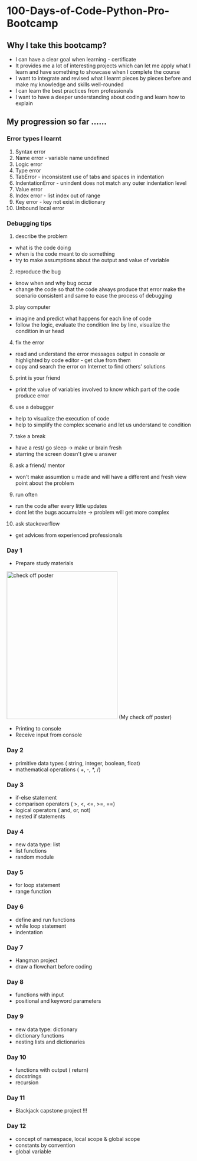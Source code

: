 # 100-Days-of-Code-Python-Pro-Bootcamp

## Why I take this bootcamp?
- I can have a clear goal when learning - certificate
- It provides me a lot of interesting projects which can let me apply what I learn and have something to showcase when I complete the course
- I want to integrate and revised what I learnt pieces by pieces before and make my knowledge and skills well-rounded
- I can learn the best practices from professionals
- I want to have a deeper understanding about coding and learn how to explain

## My progression so far ......

### Error types I learnt
1. Syntax error
2. Name error - variable name undefined
3. Logic error
4. Type error
5. TabError - inconsistent use of tabs and spaces in indentation
6. IndentationError - unindent does not match any outer indentation level
7. Value error
8. Index error - list index out of range
9. Key error - key not exist in dictionary
10. Unbound local error

### Debugging tips
1. describe the problem
- what is the code doing
- when is the code meant to do something
- try to make assumptions about the output and value of variable

2. reproduce the bug
- know when and why bug occur 
- change the code so that the code always produce that error
make the scenario consistent and same to ease the process of debugging

3. play computer
- imagine and predict what happens for each line of code
- follow the logic, evaluate the condition line by line, visualize the condition in ur head

4. fix the error
- read and understand the error messages output in console or highlighted by code editor - get clue from them
- copy and search the error on Internet to find others' solutions

5. print is your friend
- print the value of variables involved to know which part of the code produce error

6. use a debugger
- help to visualize the execution of code
- help to simplify the complex scenario and let us understand te condition

7. take a break
- have a rest/ go sleep -> make ur brain fresh
- starring the screen doesn't give u answer

8. ask a friend/ mentor
-  won't make assumtion u made and will have a different and fresh view point about the problem

9. run often
- run the code after every little updates
- dont let the bugs accumulate -> problem will get more complex

10. ask stackoverflow
- get advices from experienced professionals

### Day 1
- Prepare study materials
<img src="https://user-images.githubusercontent.com/57675016/119217658-23d48a80-bb0e-11eb-984f-f813a64267a4.jpg" width="300px" height="400px" alt="check off poster">
(My check off poster)

- Printing to console
- Receive input from console

### Day 2
- primitive data types ( string, integer, boolean, float)
- mathematical operations ( +, -, *, /)

### Day 3
- if-else statement
- comparison operators ( >, <, <=, >=, ==)
- logical operators ( and, or, not)
- nested if statements

### Day 4
- new data type: list
- list functions
- random module

### Day 5
- for loop statement
- range function

### Day 6
- define and run functions
- while loop statement
- indentation

### Day 7
- Hangman project
- draw a flowchart before coding

### Day 8
- functions with input
- positional and keyword parameters

### Day 9
- new data type: dictionary
- dictionary functions
- nesting lists and dictionaries

### Day 10
- functions with output ( return)
- docstrings
- recursion

### Day 11
- Blackjack capstone project !!!

### Day 12
- concept of namespace, local scope & global scope
- constants by convention
- global variable
